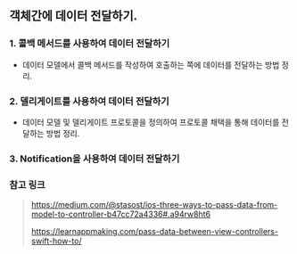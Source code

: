 ## 객체간에 데이터 전달하기.

### 1. 콜백 메서드를 사용하여 데이터 전달하기

- 데이터 모델에서 콜백 메서드를 작성하여 호출하는 쪽에 데이터를 전달하는 방법 정리.

### 2. 델리게이트를 사용하여 데이터 전달하기

- 데이터 모델 및 델리게이트 프로토콜을 정의하여 프로토콜 채택을 통해 데이터를 전달하는 방법 정리.

### 3. Notification을 사용하여 데이터 전달하기

### 참고 링크

> https://medium.com/@stasost/ios-three-ways-to-pass-data-from-model-to-controller-b47cc72a4336#.a94rw8ht6
>
> https://learnappmaking.com/pass-data-between-view-controllers-swift-how-to/